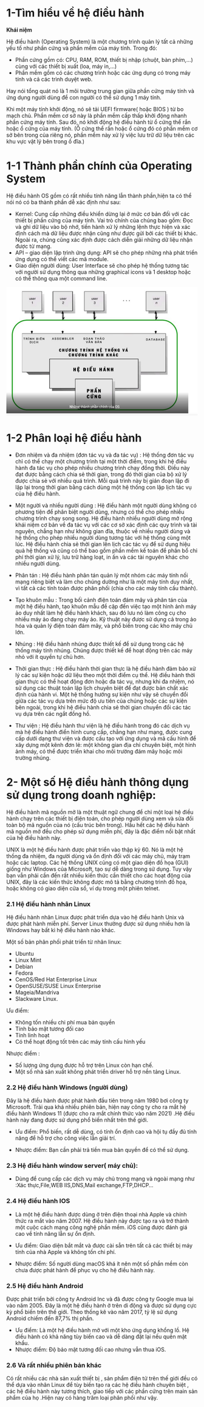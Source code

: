# 1-Tìm hiểu về hệ điều hành
**Khái niệm**

Hệ điều hành (Operating System) là một chương trình quản lý tất cả những yếu tố như phần cứng và phần mềm của máy tính. Trong đó:

- Phần cứng gồm có: CPU, RAM, ROM, thiết bị nhập (chuột, bàn phím,…) cùng với các thiết bị xuất (loa, máy in,…)
- Phần mềm gồm có các chương trình hoặc các ứng dụng có trong máy tính và cả các trình duyệt web.

Hay nói tổng quát nó là 1 môi trường trung gian giữa phần cứng máy tính và ứng dụng người dùng để con người có thể sử dụng 1 máy tính.

Khi một máy tính khởi động, nó sẽ tải UEFI firmware( hoặc BIOS ) từ bo mạch chủ. Phần mềm cơ sở này là phần mềm cấp thấp khởi động nhanh phần cứng máy tính. Sau đó, nó khởi động hệ điều hành  từ ổ cứng thể rắn hoặc ổ cứng của máy tính. (Ổ cứng thể rắn hoặc ổ cứng đó có phần mềm cơ sở bên trong của riêng nó, phần mềm này xử lý việc lưu trữ dữ liệu trên các khu vực vật lý bên trong ổ đĩa.)

# 1-1 Thành phần chính của Operating System
Hệ điều hành OS gồm có rất nhiều tính năng lẫn thành phần,hiện ta có thể nói nó  có ba thành phần dễ xác định như sau:
- Kernel: Cung cấp những điều khiển dừng lại ở mức cơ bản đối với các thiết bị phần cứng của máy tính. Vai trò chính của chúng bao gồm: Đọc và ghi dữ liệu vào bộ nhớ, tiến hành xử lý những lệnh thực hiện và xác định cách mà dữ liệu được nhận cũng như được gửi bởi các thiết bị khác. Ngoài ra, chúng cũng xác định được cách diễn giải những dữ liệu nhận được từ mạng. 
- API – giao diện lập trình ứng dụng: API sẽ cho phép những nhà phát triển ứng dụng có thể viết các mã module. 
- Giao diện người dùng: User Interface sẽ cho phép hệ thống tương tác với người sử dụng thông qua những graphical icons và 1 desktop hoặc có thể thông qua một command line. 

<img src="img/1.png">


# 1-2 Phân loại hệ điều hành

- Đơn nhiệm và đa nhiệm (đơn tác vụ và đa tác vụ) :
Hệ thống đơn tác vụ chỉ có thể chạy một chương trình tại một thời điểm, trong khi hệ điều hành đa tác vụ cho phép nhiều chương trình chạy đồng thời. Điều này đạt được bằng cách chia sẻ thời gian, trong đó thời gian của bộ xử lý được chia sẻ với nhiều quá trình. Mỗi quá trình này bị gián đoạn lặp đi lặp lại trong thời gian bằng cách dùng một hệ thống con lập lịch tác vụ của hệ điều hành. 

- Một người và nhiều người dùng :
Hệ điều hành một người dùng không có phương tiện để phân biệt người dùng, nhưng có thể cho phép nhiều chương trình chạy song song. Hệ điều hành nhiều người dùng mở rộng khái niệm cơ bản về đa tác vụ với các cơ sở xác định các quy trình và tài nguyên, chẳng hạn như không gian đĩa, thuộc về nhiều người dùng và hệ thống cho phép nhiều người dùng tương tác với hệ thống cùng một lúc. Hệ điều hành chia sẻ thời gian lên lịch các tác vụ để sử dụng hiệu quả hệ thống và cũng có thể bao gồm phần mềm kế toán để phân bổ chi phí thời gian xử lý, lưu trữ hàng loạt, in ấn và các tài nguyên khác cho nhiều người dùng.

- Phân tán :
Hệ điều hành phân tán quản lý một nhóm các máy tính nối mạng riêng biệt và làm cho chúng dường như là một máy tính duy nhất, vì tất cả các tính toán được phân phối (chia cho các máy tính cấu thành).

- Tạo khuôn mẫu :
Trong bối cảnh điện toán đám mây và phân tán của một hệ điều hành, tạo khuôn mẫu đề cập đến việc tạo một hình ảnh máy ảo duy nhất làm hệ điều hành khách, sau đó lưu nó làm công cụ cho nhiều máy ảo đang chạy máy ảo. Kỹ thuật này được sử dụng cả trong ảo hóa và quản lý điện toán đám mây, và phổ biến trong các kho máy chủ lớn.

- Nhúng :
Hệ điều hành nhúng được thiết kế để sử dụng trong các hệ thống máy tính nhúng. Chúng được thiết kế để hoạt động trên các máy nhỏ với ít quyền tự chủ hơn.

- Thời gian thực :
Hệ điều hành thời gian thực là hệ điều hành đảm bảo xử lý các sự kiện hoặc dữ liệu theo một thời điểm cụ thể. Hệ điều hành thời gian thực có thể hoạt động đơn hoặc đa tác vụ, nhưng khi đa nhiệm, nó sử dụng các thuật toán lập lịch chuyên biệt để đạt được bản chất xác định của hành vi. Một hệ thống hướng sự kiện như vậy sẽ chuyển đổi giữa các tác vụ dựa trên mức độ ưu tiên của chúng hoặc các sự kiện bên ngoài, trong khi hệ điều hành chia sẻ thời gian chuyển đổi các tác vụ dựa trên các ngắt đồng hồ.

- Thư viện :
Hệ điều hành thư viện là hệ điều hành trong đó các dịch vụ mà hệ điều hành điển hình cung cấp, chẳng hạn như mạng, được cung cấp dưới dạng thư viện và được cấu tạo với ứng dụng và mã cấu hình để xây dựng một kênh đơn lẻ: một không gian địa chỉ chuyên biệt, một hình ảnh máy, có thể được triển khai cho môi trường đám mây hoặc môi trường nhúng.

# 2- Một số Hệ điều hành thông dụng sử dụng trong doanh nghiệp:

Hệ điều hành mã nguồn mở là một thuật ngữ chung để chỉ một loại hệ điều hành chạy trên các thiết bị điện toán, cho phép người dùng xem và sửa đổi toàn bộ mã nguồn của nó (cấu trúc bên trong). Hầu hết các hệ điều hành mã nguồn mở đều cho phép sử dụng miễn phí, đây là đặc điểm nổi bật nhất của hệ điều hành này.

UNIX là một hệ điều hành được phát triển vào thập kỷ 60. Nó là một hệ thống đa nhiệm, đa người dùng và ổn định đối với các máy chủ, máy trạm hoặc các laptop. Các hệ thống UNIX cũng có một giao diện đồ họa (GUI) giống như Windows của Microsoft, tạo sự dễ dàng trong sử dụng. Tuy vậy bạn vẫn phải cần đến rất nhiều kiến thức cần thiết cho các hoạt động của UNIX, đây là các kiến thức không được mô tả bằng chương trình đồ họa, hoặc không có giao diện cửa sổ, ví dụ trong một phiên telnet.




### 2.1 Hệ điều hành nhân Linux
Hệ điều hành nhân Linux được phát triển dựa vào hệ điều hành Unix và được phát hành miễn phí. Server Linux thường được sử dụng nhiều hơn là Windows hay bất kì hệ điều hành nào khác. 

Một số bản phân phối phát triển từ nhân linux:

- Ubuntu
- Linux Mint
- Debian
- Fedora
- CenOS/Red Hat Enterprise Linux
- OpenSUSE/SUSE Linux Enterprise
- Mageia/Mandriva
- Slackware Linux.

Ưu điểm: 
- Không tốn nhiều chi phí mua bản quyền
- Tính bảo mật tương đối cao
- Tính linh hoạt
- Có thể hoạt động tốt trên các máy tính cấu hình yếu

Nhược điểm :
- Số lượng ứng dụng được hỗ trợ trên Linux còn hạn chế.
- Một số nhà sản xuất không phát triển driver hỗ trợ nền tảng Linux.


### 2.2 Hệ điều hành Windows (người dùng)

 Đây là hệ điều hành được phát hành đầu tiên trong năm 1980 bơi công ty Microsoft. Trải qua khá nhiều phiên bản, hiện nay công ty cho ra mắt hệ điều hành Windows 11 (được cho ra mắt chính thức vào năm 2021) .Hệ điều hành này đang được sử dụng  phổ biến nhất trên thế giới. 

- Ưu điểm: Phổ biến, rất dễ dùng, có tính ổn định cao và hội tụ đầy đủ tính năng để hỗ trợ cho công việc lẫn giải trí. 

- Nhược điểm: Bạn cần phải trả tiền mua bản quyền để có thể sử dụng. 

### 2.3 Hệ điều hành window server( máy chủ):

- Dùng để cung cấp các dịch vụ máy chủ trong mạng và ngoài mạng như :Xác thực,File,WEB IIS,DNS,Mail exchange,FTP,DHCP...

### 2.4 Hệ điều hành IOS

- Là một hệ điều hành được dùng ở trên điện thoại nhà Apple và chính thức ra mắt vào năm 2007. Hệ điều hành này được tạo ra và trở thành một cuộc cách mạng công nghệ phần mềm. iOS cũng được đánh giá cao về tính năng lẫn sự ổn định. 

- Ưu điểm: Giao diện bắt mắt và được cài sẵn trên tất cả các thiết bị máy tính của nhà Apple và không tốn chi phí. 
- Nhược điểm: Số người dùng macOS khá ít nên một số phần mềm còn chưa được phát hành để phục vụ cho hệ điều hành này. 


### 2.5 Hệ điều hành Android

Được phát triển bởi công ty Android Inc và đã được công ty Google mua lại vào năm 2005. Đây là một hệ điều hành ở trên di động và được sử dụng cực kỳ phổ biến trên thế giới. Theo thống kê vào năm 2017, tỷ lệ sử dụng Android chiếm đến 87,7% thị phần. 

- Ưu điểm: Là một hệ điều hành mở với một kho ứng dụng khổng lồ. Hệ điều hành có khả năng tùy biến cao và dễ dàng đặt lại nếu quên mật khẩu. 
- Nhược điểm: Độ bảo mật tương đối cao nhưng vẫn thua iOS. 
### 2.6 Và rất nhiều phiên bản khác

Có rất nhiều các nhà sản xuất thiết bị , sản phẩm điện tử trên thế giới đều có thể dựa vào nhân Linux để tùy biến tạo ra các hệ điều hành chuyên biệt , các hệ điều hành này tương thích, giao tiếp  với các phần cứng trên main sản phẩm của họ .Hiện nay có hàng trăm loại phân phối như vậy.




